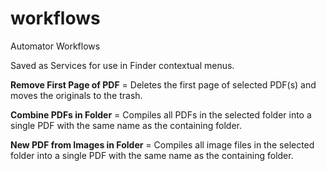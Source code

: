 # workflows
Automator Workflows

Saved as Services for use in Finder contextual menus.

**Remove First Page of PDF** = Deletes the first page of selected PDF(s) and moves the originals to the trash.

**Combine PDFs in Folder** = Compiles all PDFs in the selected folder into a single PDF with the same name as the containing folder.

**New PDF from Images in Folder** = Compiles all image files in the selected folder into a single PDF with the same name as the containing folder.
